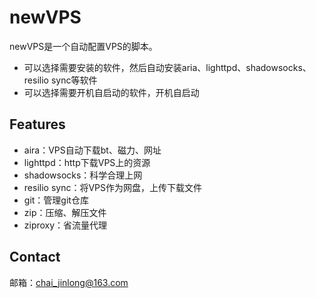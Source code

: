 # newVPS

newVPS是一个自动配置VPS的脚本。

* 可以选择需要安装的软件，然后自动安装aria、lighttpd、shadowsocks、resilio sync等软件
* 可以选择需要开机自启动的软件，开机自启动

## Features

* aira：VPS自动下载bt、磁力、网址
* lighttpd：http下载VPS上的资源
* shadowsocks：科学合理上网
* resilio sync：将VPS作为网盘，上传下载文件
* git：管理git仓库
* zip：压缩、解压文件
* ziproxy：省流量代理

## Contact

邮箱：<a href="mailto:chai_jinlong@163.com">chai_jinlong@163.com</a>
